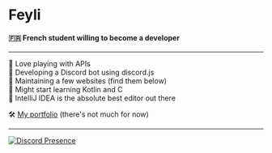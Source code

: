 # Feyli
#### 🇫🇷 French student willing to become a developer

***

📌 Love playing with APIs  
📌 Developing a Discord bot using discord.js  
📌 Maintaining a few websites (find them below)  
🦭 Might start learning Kotlin and C  
🖤 IntelliJ IDEA is the absolute best editor out there

🛠️ [My portfolio](https://feyli.github.io) (there's not much for now)  

***

[![Discord Presence](https://lanyard.cnrad.dev/api/738852700816670822)](https://discord.com/users/738852700816670822)

